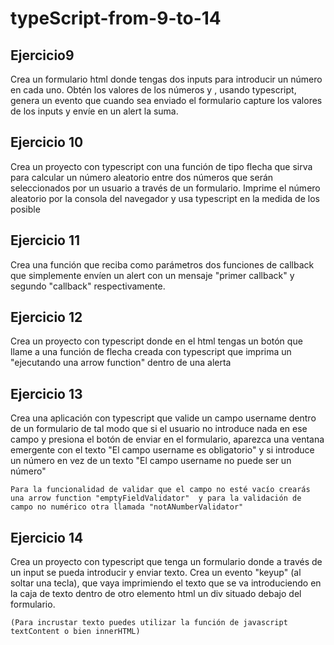 # typeScript-from-9-to-14

## Ejercicio9

Crea un formulario html donde tengas dos inputs para introducir un número en cada uno.
Obtén los valores de los números y , usando typescript, genera un evento que cuando sea     enviado el formulario capture los valores de los inputs y envíe en un alert  la suma.


## Ejercicio 10

Crea un proyecto con typescript con una función de tipo flecha que sirva para calcular un número aleatorio entre dos números que serán seleccionados por un usuario a través de un formulario. Imprime el número aleatorio por la consola del navegador y usa typescript en la medida de los posible


## Ejercicio 11

Crea una función que reciba como parámetros dos funciones de callback que simplemente envíen un alert con un mensaje "primer callback" y segundo "callback" respectivamente.


## Ejercicio 12

Crea un proyecto con typescript donde en el html tengas un botón que llame a una función de flecha creada con typescript que imprima un "ejecutando una arrow function" dentro de una alerta


## Ejercicio 13

Crea una aplicación con typescript que valide un campo username dentro de un formulario de tal modo que si el usuario no introduce nada en ese campo y presiona el botón de enviar en el formulario, aparezca una ventana emergente con el texto "El campo username es obligatorio" y si introduce un número  en vez de un texto "El campo username no puede ser un número"

    Para la funcionalidad de validar que el campo no esté vacío crearás una arrow function "emptyFieldValidator"  y para la validación de campo no numérico otra llamada "notANumberValidator"
 
 
 ## Ejercicio 14
 
 Crea un proyecto con typescript que tenga un formulario donde a través de un input se pueda introducir y enviar texto. Crea un evento "keyup" (al soltar una tecla), que vaya imprimiendo el texto que se va introduciendo en la caja de texto dentro de otro elemento html un div situado debajo del formulario.
 
    (Para incrustar texto puedes utilizar la función de javascript textContent o bien innerHTML)
